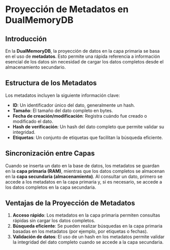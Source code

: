 # Proyección de Metadatos en DualMemoryDB

## Introducción
En la **DualMemoryDB**, la proyección de datos en la capa primaria se basa en el uso de **metadatos**. Esto permite una rápida referencia a información esencial de los datos sin necesidad de cargar los datos completos desde el almacenamiento secundario.

## Estructura de los Metadatos
Los metadatos incluyen la siguiente información clave:

- **ID**: Un identificador único del dato, generalmente un hash.
- **Tamaño**: El tamaño del dato completo en bytes.
- **Fecha de creación/modificación**: Registra cuándo fue creado o modificado el dato.
- **Hash de verificación**: Un hash del dato completo que permite validar su integridad.
- **Etiquetas**: Un conjunto de etiquetas que facilitan la búsqueda eficiente.

## Sincronización entre Capas
Cuando se inserta un dato en la base de datos, los metadatos se guardan en la **capa primaria (RAM)**, mientras que los datos completos se almacenan en la **capa secundaria (almacenamiento)**. Al consultar un dato, primero se accede a los metadatos en la capa primaria y, si es necesario, se accede a los datos completos en la capa secundaria.

## Ventajas de la Proyección de Metadatos
1. **Acceso rápido**: Los metadatos en la capa primaria permiten consultas rápidas sin cargar los datos completos.
2. **Búsqueda eficiente**: Se pueden realizar búsquedas en la capa primaria basadas en los metadatos (por ejemplo, por etiquetas o fechas).
3. **Validación de datos**: El uso de un hash en los metadatos permite validar la integridad del dato completo cuando se accede a la capa secundaria.
